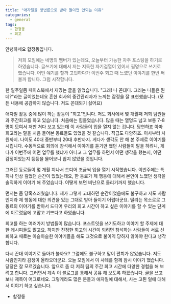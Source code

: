 ```yaml
---
title: "애자일을 방법론으로 받아 들이면 안되는 이유"
categories:
  - general
tags:
  - 합정동
  - 회고
---
```

안녕하세요 합정동입니다.

> 저희 모임에는 네명의 멤버가 있는데요, 오늘부터 가능한 자주 포스팅을 하기로 하였습니다. 글쓰기에 대해서 저는 지독한 자기검열이 있어서 필명으로 쓰기로 했습니다. 어떤 얘기를 할까 고민하다가 이번주 회고 때 느꼈던 이야기를 한번 써 볼까 합니다.
그럼 시작합니다.

한 일주일쯤 페이스북에서 재밌는 글을 읽었습니다. "그래! 나 꼰대다. 그러는 니들은 뭔데?"라는 글이었는데요 흔한 회사의 중간관리자가 느끼는 감정을 잘 표현했습니다. (모든 내용에 공감하지 않습니다. 저도 꼰대되기 싫어요)

애자일 활동 중에 많이 하는 활동이 "회고"입니다. 저도 회사에서 몇 개월째 저희 팀원들과 주간회고를 하고 있습니다. 처음에는 힘들었습니다. 많을 때는 열명도 넘고 보통 7-8명이 모여서 저만 쳐다 보고 있는데 이 사람들이 입을 열지 않는 겁니다. 당연하죠 아마 회고라는 말을 처음 들어본 동료들도 있었을 것 같습니다. 직급도 다양하죠. 이사부터 사원까지. 나이도 40대 중반부터 20대 후반까지. 게다가 생각도 안 해 본 주제로 이야기를 시킵니다. 수동적으로 회의에 참석해서 이야기를 듣기만 했던 사람들이 말을 하려니, 게다가 이번주에 어떤 업무를 했냐가 아니고 그 업무를 하면서 어떤 생각을 했는지, 어떤 감정이었는지 등등을 물어보니 쉽지 않았을 것입니다.

그러던 동료들이 몇 개월 지나서 드디어 조금씩 입을 열기 시작했습니다. 이번주에는 특히나 인상 깊었던 순간이 있었는데요, 한 동료가 제 행동에 대해서 본인이 느꼈던 생각을 솔직하게 이야기 해 주었습니다. 어떻게 보면 비난으로 들리기까지 했습니다.

먼저는 좀 당혹스러웠습니다. 제가 그렇게 고대하던 순간이었음에도 불구하고 저도 사람인지라 제 행동에 대한 의견을 있는 그대로 받아 들이기 어렵더군요. 떨리는 목소로로 그 동료의 이야기를 받아서 드디어 우리의 회고 시간이 하고 싶은 이야기를 할 수 있는 단계에 이르렀음에 고맙고 기쁘다고 하였습니다.

회고를 하는 여러가지 방법들이 많습니다. 포스트잇을 쓰기도하고 이야기 할 주제에 대한 레시피들도 많고요. 하지만 진정한 회고의 시간이 되려면 참석하는 사람들이 서로 신뢰하고 때로는 아슬아슬한 이야기들을 해도 그것으로 불이익 당하지 않아야 한다고 생각합니다.

다시 꼰대 이야기로 돌아가 볼까요? 그럼에도 불구하고 맘이 편치가 않았습니다. 저도 사람인지라 감정이 올라오더군요. 오늘 모임에서 이 사례를 함께 잠시 이야기 했습니다. 당장은 잘 모르겠습니다. 앞으로 좀 더 저희 팀의 주간 회고 시간에 다양한 경험을 해 보려고 합니다. 그러면서 계속 이 블로그를 통해서 공유 해 보도록 하겠습니다. 글을 쓰고 보니 제목이 어그로네요. 그렇게라도 많은 분들과 애자일에 대해서, 사는 고된 일에 대해서 이야기 하고 싶습니다.

- 합정동 